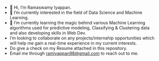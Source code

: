 - 👋 Hi, I’m Ramaswamy Iyappan.
- 👀 I’m currently interested in the field of Data Science and Machine Learning.
- 🌱 I’m currently learning the magic behind various Machine Learning algorithms used for predictive modeling, Classifying & Clustering data and also developing skills in Web Dev.
- I’m looking to collaborate on any projects/internship opportunities which will help me gain a real-time experience in my current interests.
- Do give a check on my Resume attached in this repository.
- Email me through ramiyappan98@gmail.com to reach out to me.

<!---
ramiyappan/ramiyappan is a ✨ special ✨ repository because its `README.md` (this file) appears on your GitHub profile.
You can click the Preview link to take a look at your changes.
--->
